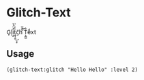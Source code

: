 # Glitch-Text

G̙l̗ì͔̯̉̈́̔t̼̬̜͍̏̒͜͏̧̥ͨ͗c̄͏̡h͘ ̃̐ͫ͜Ť͕͚̺eͩxt

## Usage

```common lisp
(glitch-text:glitch "Hello Hello" :level 2)
```

